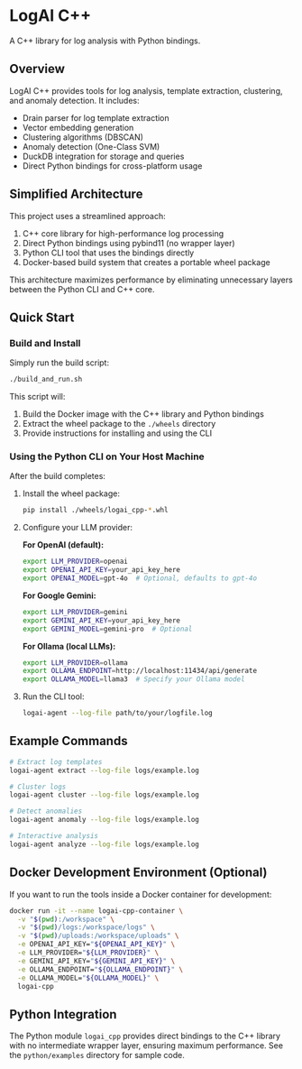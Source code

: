 # LogAI C++

A C++ library for log analysis with Python bindings.

## Overview

LogAI C++ provides tools for log analysis, template extraction, clustering, and anomaly detection. It includes:

- Drain parser for log template extraction
- Vector embedding generation
- Clustering algorithms (DBSCAN)
- Anomaly detection (One-Class SVM)
- DuckDB integration for storage and queries
- Direct Python bindings for cross-platform usage

## Simplified Architecture

This project uses a streamlined approach:

1. C++ core library for high-performance log processing
2. Direct Python bindings using pybind11 (no wrapper layer)
3. Python CLI tool that uses the bindings directly
4. Docker-based build system that creates a portable wheel package

This architecture maximizes performance by eliminating unnecessary layers between the Python CLI and C++ core.

## Quick Start

### Build and Install

Simply run the build script:

```bash
./build_and_run.sh
```

This script will:
1. Build the Docker image with the C++ library and Python bindings
2. Extract the wheel package to the `./wheels` directory
3. Provide instructions for installing and using the CLI

### Using the Python CLI on Your Host Machine

After the build completes:

1. Install the wheel package:
   ```bash
   pip install ./wheels/logai_cpp-*.whl
   ```

2. Configure your LLM provider:

   **For OpenAI (default):**
   ```bash
   export LLM_PROVIDER=openai
   export OPENAI_API_KEY=your_api_key_here
   export OPENAI_MODEL=gpt-4o  # Optional, defaults to gpt-4o
   ```

   **For Google Gemini:**
   ```bash
   export LLM_PROVIDER=gemini
   export GEMINI_API_KEY=your_api_key_here
   export GEMINI_MODEL=gemini-pro  # Optional
   ```

   **For Ollama (local LLMs):**
   ```bash
   export LLM_PROVIDER=ollama
   export OLLAMA_ENDPOINT=http://localhost:11434/api/generate
   export OLLAMA_MODEL=llama3  # Specify your Ollama model
   ```

3. Run the CLI tool:
   ```bash
   logai-agent --log-file path/to/your/logfile.log
   ```

## Example Commands

```bash
# Extract log templates
logai-agent extract --log-file logs/example.log

# Cluster logs
logai-agent cluster --log-file logs/example.log

# Detect anomalies
logai-agent anomaly --log-file logs/example.log

# Interactive analysis
logai-agent analyze --log-file logs/example.log
```

## Docker Development Environment (Optional)

If you want to run the tools inside a Docker container for development:

```bash
docker run -it --name logai-cpp-container \
  -v "$(pwd):/workspace" \
  -v "$(pwd)/logs:/workspace/logs" \
  -v "$(pwd)/uploads:/workspace/uploads" \
  -e OPENAI_API_KEY="${OPENAI_API_KEY}" \
  -e LLM_PROVIDER="${LLM_PROVIDER}" \
  -e GEMINI_API_KEY="${GEMINI_API_KEY}" \
  -e OLLAMA_ENDPOINT="${OLLAMA_ENDPOINT}" \
  -e OLLAMA_MODEL="${OLLAMA_MODEL}" \
  logai-cpp
```

## Python Integration

The Python module `logai_cpp` provides direct bindings to the C++ library with no intermediate wrapper layer, ensuring maximum performance. See the `python/examples` directory for sample code. 